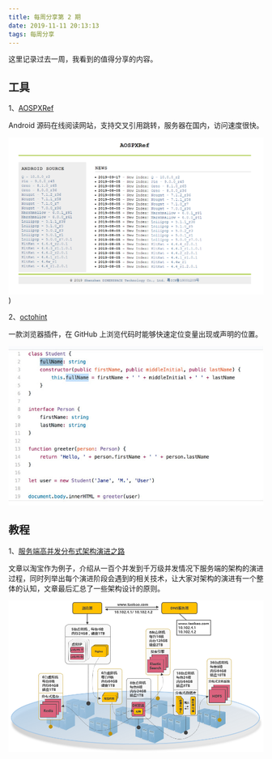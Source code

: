 ```yaml
---
title: 每周分享第 2 期
date: 2019-11-11 20:13:13
tags: 每周分享
---
```


这里记录过去一周，我看到的值得分享的内容。

## 工具

1、[AOSPXRef ]( http://aospxref.com/ )

Android 源码在线阅读网站，支持交叉引用跳转，服务器在国内，访问速度很快。

![](weekly-issue-2/aospxref.png))

2、[octohint]( https://github.com/pd4d10/octohint )

一款浏览器插件，在 GitHub 上浏览代码时能够快速定位变量出现或声明的位置。

![](weekly-issue-2/octohint.jpg)

## 教程

1、[服务端高并发分布式架构演进之路]( https://segmentfault.com/a/1190000018626163 )

文章以淘宝作为例子，介绍从一百个并发到千万级并发情况下服务端的架构的演进过程，同时列举出每个演进阶段会遇到的相关技术，让大家对架构的演进有一个整体的认知，文章最后汇总了一些架构设计的原则。

![](weekly-issue-2/server.png)

